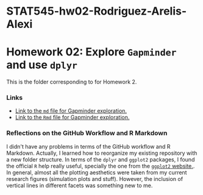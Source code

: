 # STAT545-hw02-Rodriguez-Arelis-Alexi
# Homework 02: Explore `Gapminder` and use `dplyr`

This is the folder corresponding to for Homework 2.

### Links

- [Link to the `md` file for Gapminder exploration.](hw2_dplyr_ggplot2.md)
- [Link to the `Rmd` file for Gapminder exploration.](hw2_dplyr_ggplot2.Rmd)

### Reflections on the GitHub Workflow and R Markdown

I didn't have any problems in terms of the GitHub workflow and R Markdown. Actually, I learned how to reorganize my existing repository with a new folder structure. In terms of the `dplyr` and `ggplot2` packages, I found the official `R` help really useful, specially the one from the [`ggplot2` website.](http://ggplot2.tidyverse.org/reference/geom_abline.html). In general, almost all the plotting aesthetics were taken from my current research figures (simulation plots and stuff). However, the inclusion of vertical lines in different facets was something new to me.